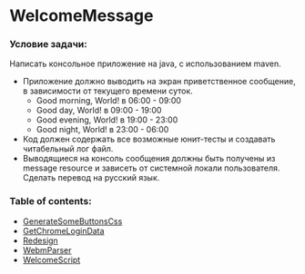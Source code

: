 ﻿# WelcomeMessage
### Условие задачи:

Написать консольное приложение на java, с использованием maven.
* Приложение должно выводить на экран приветственное сообщение, в зависимости от текущего времени суток.
  * Good morning, World! в 06:00 - 09:00
  * Good day, World! в 09:00 - 19:00
  * Good evening, World! в 19:00 - 23:00
  * Good night, World! в 23:00 - 06:00
* Код должен содержать все возможные юнит-тесты и создавать читабельный лог файл.
* Выводящиеся на консоль сообщения должны быть получены из message resource и зависеть от системной локали пользователя. Сделать перевод на русский язык.

### Table of contents:
- [GenerateSomeButtonsCss](https://github.com/Skevary/SomeScriptsEtc/tree/master/GenerateSomeButtonsCss)
- [GetChromeLoginData](https://github.com/Skevary/SomeScriptsEtc/tree/master/GetChromeLoginData)
- [Redesign](https://github.com/Skevary/SomeScriptsEtc/tree/master/Redesign)
- [WebmParser](https://github.com/Skevary/SomeScriptsEtc/tree/master/WebmParser)
- [WelcomeScript](https://github.com/Skevary/SomeScriptsEtc/tree/master/WelcomeScript)
